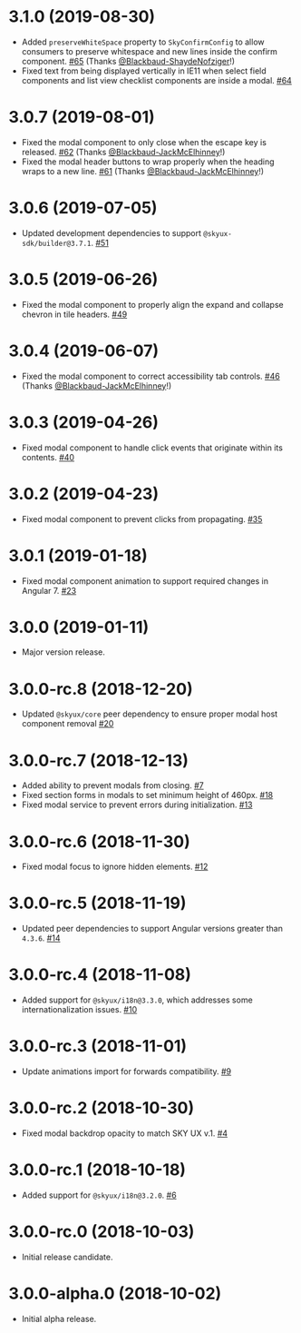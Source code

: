 # 3.1.0 (2019-08-30)

- Added `preserveWhiteSpace` property to `SkyConfirmConfig` to allow consumers to preserve whitespace and new lines inside the confirm component. [#65](https://github.com/blackbaud/skyux-modals/pull/65) (Thanks [@Blackbaud-ShaydeNofziger](https://github.com/Blackbaud-ShaydeNofziger)!)
- Fixed text from being displayed vertically in IE11 when select field components and list view checklist components are inside a modal. [#64](https://github.com/blackbaud/skyux-modals/pull/64)

# 3.0.7 (2019-08-01)

- Fixed the modal component to only close when the escape key is released. [#62](https://github.com/blackbaud/skyux-modals/pull/62) (Thanks [@Blackbaud-JackMcElhinney](https://github.com/Blackbaud-JackMcElhinney)!)
- Fixed the modal header buttons to wrap properly when the heading wraps to a new line. [#61](https://github.com/blackbaud/skyux-modals/pull/61) (Thanks [@Blackbaud-JackMcElhinney](https://github.com/Blackbaud-JackMcElhinney)!)

# 3.0.6 (2019-07-05)

- Updated development dependencies to support `@skyux-sdk/builder@3.7.1`. [#51](https://github.com/blackbaud/skyux-modals/pull/51)

# 3.0.5 (2019-06-26)

- Fixed the modal component to properly align the expand and collapse chevron in tile headers. [#49](https://github.com/blackbaud/skyux-modals/pull/49)

# 3.0.4 (2019-06-07)

- Fixed the modal component to correct accessibility tab controls. [#46](https://github.com/blackbaud/skyux-modals/pull/46) (Thanks [@Blackbaud-JackMcElhinney](https://github.com/Blackbaud-JackMcElhinney)!)

# 3.0.3 (2019-04-26)

- Fixed modal component to handle click events that originate within its contents. [#40](https://github.com/blackbaud/skyux-modals/pull/40)

# 3.0.2 (2019-04-23)

- Fixed modal component to prevent clicks from propagating. [#35](https://github.com/blackbaud/skyux-modals/pull/35)

# 3.0.1 (2019-01-18)

- Fixed modal component animation to support required changes in Angular 7. [#23](https://github.com/blackbaud/skyux-modals/pull/23)

# 3.0.0 (2019-01-11)

- Major version release.

# 3.0.0-rc.8 (2018-12-20)

- Updated `@skyux/core` peer dependency to ensure proper modal host component removal [#20](https://github.com/blackbaud/skyux-modals/pull/20)

# 3.0.0-rc.7 (2018-12-13)

- Added ability to prevent modals from closing. [#7](https://github.com/blackbaud/skyux-modals/pull/7)
- Fixed section forms in modals to set minimum height of 460px. [#18](https://github.com/blackbaud/skyux-modals/pull/18)
- Fixed modal service to prevent errors during initialization. [#13](https://github.com/blackbaud/skyux-modals/pull/13)

# 3.0.0-rc.6 (2018-11-30)

- Fixed modal focus to ignore hidden elements. [#12](https://github.com/blackbaud/skyux-modals/pull/12)

# 3.0.0-rc.5 (2018-11-19)

- Updated peer dependencies to support Angular versions greater than `4.3.6`. [#14](https://github.com/blackbaud/skyux-modals/pull/14)

# 3.0.0-rc.4 (2018-11-08)

- Added support for `@skyux/i18n@3.3.0`, which addresses some internationalization issues. [#10](https://github.com/blackbaud/skyux-modals/pull/10)

# 3.0.0-rc.3 (2018-11-01)

- Update animations import for forwards compatibility. [#9](https://github.com/blackbaud/skyux-modals/pull/9)

# 3.0.0-rc.2 (2018-10-30)

- Fixed modal backdrop opacity to match SKY UX v.1. [#4](https://github.com/blackbaud/skyux-modals/pull/4)

# 3.0.0-rc.1 (2018-10-18)

- Added support for `@skyux/i18n@3.2.0`. [#6](https://github.com/blackbaud/skyux-modals/pull/6)

# 3.0.0-rc.0 (2018-10-03)

- Initial release candidate.

# 3.0.0-alpha.0 (2018-10-02)

- Initial alpha release.
